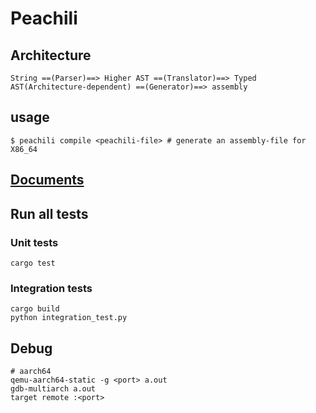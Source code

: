 # Peachili

## Architecture

```
String ==(Parser)==> Higher AST ==(Translator)==> Typed AST(Architecture-dependent) ==(Generator)==> assembly
```

## usage

```
$ peachili compile <peachili-file> # generate an assembly-file for X86_64
```

## [Documents](https://github.com/Drumato/peachili/blob/master/docs/main.md)

## Run all tests

### Unit tests

```
cargo test
```

### Integration tests

```
cargo build
python integration_test.py
```

## Debug

```
# aarch64
qemu-aarch64-static -g <port> a.out
gdb-multiarch a.out
target remote :<port>
```
